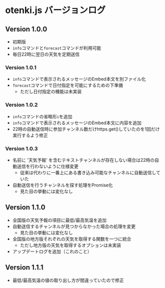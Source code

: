 # otenki.js バージョンログ

## Version 1.0.0
- 初期版
- `info`コマンドと`forecast`コマンドが利用可能
- 毎日22時に翌日の天気を定期送信

### Version 1.0.1
- `info`コマンドで表示されるメッセージのEmbed本文を別ファイル化
- `forecast`コマンドで日付指定を可能にするための下準備
  - ただし日付指定の機能は未実装

### Version 1.0.2
- `info`コマンドの省略形`i`を追加
- `info`コマンドで表示されるメッセージのEmbed本文に内容を追加
- 22時の自動送信時に参加チャンネル数だけhttps.get()していたのを1回だけ実行するよう修正

### Version 1.0.3
- 名前に '天気予報' を含むテキストチャンネルが存在しない場合は22時の自動送信を行わないように仕様変更
  - 従来は代わりに一番上にある書き込み可能なチャンネルに自動送信していた
- 自動送信を行うチャンネルを探す処理をPromise化
  - 見た目の挙動には変化なし

## Version 1.1.0
- 全国版の天気予報の項目に最低/最高気温を追加
- 自動送信するチャンネルが見つからなかった場合の処理を変更
  - 見た目の挙動には変化なし
- 全国版の地方版それぞれの天気を取得する関数を一つに統合
  - ただし地方版の天気を取得するオプションは未実装
- アップデートログを追加（これのこと）

## Version 1.1.1
- 最低/最高気温の値の取り出し方が間違っていたので修正
